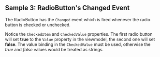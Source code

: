 ## Sample 3: RadioButton's Changed Event

The RadioButton has the `Changed` event which is fired whenever the radio button is checked or unchecked.

Notice the `CheckedItem` and `CheckedValue` properties. The first radio button will set **true** to the `Value` property in the viewmodel,
the second one will set **false**. The value binding in the `CheckedValue` must be used, otherwise the *true* and *false* values would
be treated as strings.
